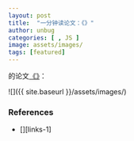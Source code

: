 ```yaml
---
layout: post
title:  "一分钟读论文：《》"
author: unbug
categories: [ , JS ]
image: assets/images/
tags: [featured]
---
```

的论文[《》][paper1-url]：

![]({{ site.baseurl }}/assets/images/)


### References
- [][links-1]


[paper1-url]: 
[links-1]: 